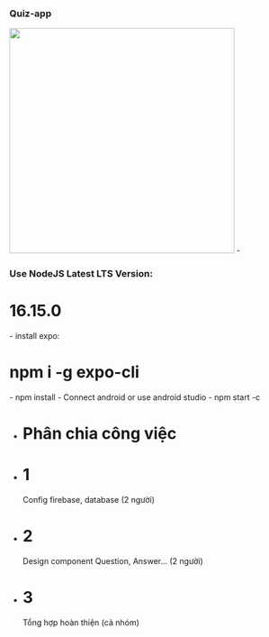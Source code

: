 ### Quiz-app

<img src='https://cdn.dribbble.com/users/4618569/screenshots/10364373/quizlet.jpg' wigth=700 height=400/>
- <h3>Use NodeJS Latest LTS Version:</h3><h1> 16.15.0</h1>
- install expo: <h1>npm i -g expo-cli</h1>
- npm install 
- Connect android or use android studio
- npm start -c


- <h1>Phân chia công việc</h1>
- <h1>1</h1> Config firebase, database (2 người)
- <h1>2</h1> Design component Question, Answer... (2 người)
- <h1>3</h1> Tổng hợp hoàn thiện (cả nhóm)
